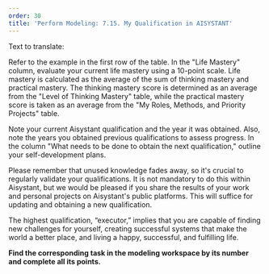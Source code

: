 ```yaml
---
order: 30
title: 'Perform Modeling: 7.15. My Qualification in AISYSTANT'
---
```


Text to translate:

Refer to the example in the first row of the table. In the "Life Mastery" column, evaluate your current life mastery using a 10-point scale. Life mastery is calculated as the average of the sum of thinking mastery and practical mastery. The thinking mastery score is determined as an average from the "Level of Thinking Mastery" table, while the practical mastery score is taken as an average from the "My Roles, Methods, and Priority Projects" table.

Note your current Aisystant qualification and the year it was obtained. Also, note the years you obtained previous qualifications to assess progress. In the column "What needs to be done to obtain the next qualification," outline your self-development plans.

Please remember that unused knowledge fades away, so it's crucial to regularly validate your qualifications. It is not mandatory to do this within Aisystant, but we would be pleased if you share the results of your work and personal projects on Aisystant's public platforms. This will suffice for updating and obtaining a new qualification.

The highest qualification, “executor,” implies that you are capable of finding new challenges for yourself, creating successful systems that make the world a better place, and living a happy, successful, and fulfilling life.

**Find the corresponding task in the modeling workspace by its number and complete all its points.**